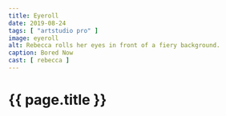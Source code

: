 ```yaml
---
title: Eyeroll
date: 2019-08-24
tags: [ "artstudio pro" ]
image: eyeroll
alt: Rebecca rolls her eyes in front of a fiery background.
caption: Bored Now
cast: [ rebecca ]
---
```

# {{ page.title }}
